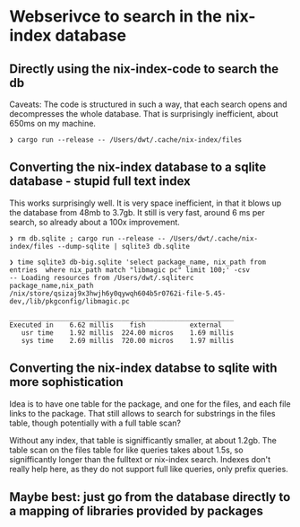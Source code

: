 # Webserivce to search in the nix-index database

## Directly using the nix-index-code to search the db

Caveats: The code is structured in such a way, that each search opens and decompresses the whole database. That is surprisingly inefficient, about 650ms on my machine.

```fish
❯ cargo run --release -- /Users/dwt/.cache/nix-index/files
```

## Converting the nix-index database to a sqlite database - stupid full text index

This works surprisingly well. It is very space inefficient, in that it blows up the database from 48mb to 3.7gb. It still is very fast, around 6 ms per search, so already about a 100x improvement.

```fish
❯ rm db.sqlite ; cargo run --release -- /Users/dwt/.cache/nix-index/files --dump-sqlite | sqlite3 db.sqlite

❯ time sqlite3 db-big.sqlite 'select package_name, nix_path from entries  where nix_path match "libmagic pc" limit 100;' -csv
-- Loading resources from /Users/dwt/.sqliterc
package_name,nix_path
/nix/store/qsizaj9x3hwjh6y0qywqh604b5r0762i-file-5.45-dev,/lib/pkgconfig/libmagic.pc

________________________________________________________
Executed in    6.62 millis    fish           external
   usr time    1.92 millis  224.00 micros    1.69 millis
   sys time    2.69 millis  720.00 micros    1.97 millis
```

## Converting the nix-index databse to sqlite with more sophistication

Idea is to have one table for the package, and one for the files, and each file links to the package. That still allows to search for substrings in the files table, though potentially with a full table scan?

Without any index, that table is signifficantly smaller, at about 1.2gb. The table scan on the files table for like queries takes about 1.5s, so signifficantly longer than the fulltext or nix-index search. Indexes don't really help here, as they do not support full like queries, only prefix queries.

## Maybe best: just go from the database directly to a mapping of libraries provided by packages
